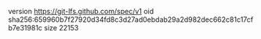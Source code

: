 version https://git-lfs.github.com/spec/v1
oid sha256:659960b7f27920d34fd8c3d27ad0ebdab29a2d982dec662c81c17cfb7e31981c
size 22153

